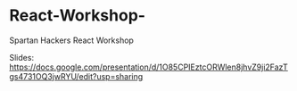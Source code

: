 # React-Workshop-
Spartan Hackers React Workshop 

Slides: https://docs.google.com/presentation/d/1O85CPIEztcORWlen8jhvZ9ji2FazTgs4731OQ3jwRYU/edit?usp=sharing
